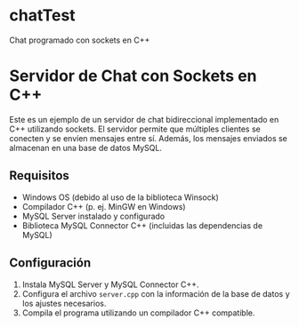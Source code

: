 # chatTest
Chat programado con sockets en C++
# Servidor de Chat con Sockets en C++

Este es un ejemplo de un servidor de chat bidireccional implementado en C++ utilizando sockets. El servidor permite que múltiples clientes se conecten y se envíen mensajes entre sí. Además, los mensajes enviados se almacenan en una base de datos MySQL.

## Requisitos

- Windows OS (debido al uso de la biblioteca Winsock)
- Compilador C++ (p. ej. MinGW en Windows)
- MySQL Server instalado y configurado
- Biblioteca MySQL Connector C++ (incluidas las dependencias de MySQL)

## Configuración

1. Instala MySQL Server y MySQL Connector C++.
2. Configura el archivo `server.cpp` con la información de la base de datos y los ajustes necesarios.
3. Compila el programa utilizando un compilador C++ compatible.

